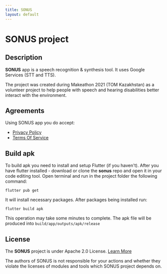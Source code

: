 ```yaml
---
title: SONUS
layout: default
---
```


# **SONUS** project

## Description

**SONUS** app is a speech recognition & synthesis tool.
It uses Google Services (STT and TTS).

The project was created during Makeathon 2021 (TOM Kazakhstan) as a volunteer project to help people with speech and hearing disabilities better interact with the environment.

## Agreements
Using SONUS app you do accept:

- [Privacy Policy](./privacy_policy.html)  
- [Terms Of Service](./terms_of_service.html)

## Build apk

To build apk you need to install and setup Flutter (if you haven't).
After you have flutter installed - download or clone the **sonus** repo and open it in your code editing tool.
Open terminal and run in the project folder the following command:
```
flutter pub get
```
It will install necessary packages.
After packages being installed run:
```
flutter build apk
```
This operation may take some minutes to complete. The apk file will be produced into `build/app/outputs/apk/release`

## License
The **SONUS** project is under Apache 2.0 License. [Learn More](https://github.com/jetblinx/sonus/blob/main/LICENSE)

The authors of SONUS is not responsible for your actions and whether they violate the licenses of modules and tools which SONUS project depends on.  